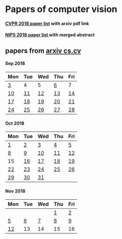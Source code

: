 # Papers of computer vision
#### [CVPR 2018 paper list](2018/cvpr2018.md) with arxiv pdf link
#### [NIPS 2018 paper list ](2018/NIPS2018.md) with merged abstract


## papers from [arxiv cs.cv](http://arxiv.org)
#### Sep 2018
Mon | Tue | Wed | Thu | Fri 
----------|-------------|-------------|-------------|-------------|
[3](2018/201809/Mon,%203%20Sep%202018.md) | 4 | 5 | [6](2018/201809/Thu,%206%20Sep%202018.md) | 7 |
[10](2018/201809/Mon,%2010%20Sep%202018.md) | [11](2018/201809/Tue,%2011%20Sep%202018.md) | [12](2018/201809/Wed,%2012%20Sep%202018.md) | [13](2018/201809/Thu,%2013%20Sep%202018.md) | [14](2018/201809/Fri,%2014%20Sep%202018.md) |
[17](2018/201809/Mon,%2017%20Sep%202018.md) | [18](2018/201809/Tue,%2018%20Sep%202018.md) |[19](2018/201809/Wed,%2019%20Sep%202018.md) |[20](2018/201809/Thu,%2020%20Sep%202018.md) | [21](2018/201809/Fri,%2021%20Sep%202018.md)|
[24](2018/201809/Mon,%2024%20Sep%202018.md) | [25](2018/201809/Tue,%2025%20Sep%202018.md) |[26](2018/201809/Wed,%2026%20Sep%202018.md) |[27](2018/201809/Thu,%2027%20Sep%202018.md) | [28](2018/201809/Fri,%2028%20Sep%202018.md)|

#### Oct 2018
Mon | Tue | Wed | Thu | Fri 
----------|-------------|-------------|-------------|-------------|
[1](2018/201810/20181001.md) | [2](2018/201810/20181002.md) | [3](2018/201810/20181003.md) | [4](2018/201810/20181004.md) | [5](2018/201810/20181005.md)
[8](2018/201810/20181008.md) | [9](2018/201810/20181009.md) | [10](2018/201810/20181010.md) | [11](2018/201810/20181011.md) | [12](2018/201810/20181012.md)
15 | [16](2018/201810/20181016.md) | [17](2018/201810/20181017.md) | [18](2018/201810/20181018.md) | [19](2018/201810/20181019.md) 
[22](2018/201810/20181022.md) | [23](2018/201810/20181023.md) | [24](2018/201810/20181024.md) | [25](2018/201810/20181025.md) | [26](2018/201810/20181026.md)
[29](2018/201810/20181029.md) | [30](2018/201810/20181030.md) | [31](2018/201810/20181031.md)

#### Nov 2018
Mon | Tue | Wed | Thu | Fri 
----------|-------------|-------------|-------------|-------------|
| | | | [1](2018/201811/20181101.md) | [2](2018/201811/20181102.md)
[5](2018/201811/20181105.md) | [6](2018/201811/20181106.md) | [7](2018/201811/20181107.md) | [8](2018/201811/20181108.md) | [9](2018/201811/20181109.md)
[12](2018/201811/20181112.md) | 13 | 14 | 15 | 16


